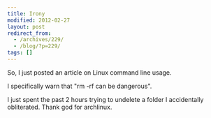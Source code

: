 ```yaml
---
title: Irony
modified: 2012-02-27
layout: post
redirect_from:
  - /archives/229/
  - /blog/?p=229/
tags: []
---
```



So, I just posted an article on Linux command line usage.

I specifically warn that "rm -rf can be dangerous".

I just spent the past 2 hours trying to undelete a folder I accidentally obliterated. Thank god for archlinux.
